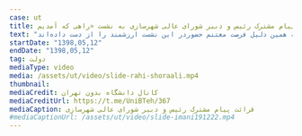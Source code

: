 ```yaml
---
case: ut
title: پیام مشترک رئیس و دبیر شورای عالی شهرسازی به نشست «راهی که آمدیم»
text: "با توجه به شکایت مسئولین دانشگاه تهران دربارۀ مصوبۀ اخیر این شورا در این ایام و به جهت دفاع تمام قد از این مصوبه، به شدت درگیر جلسات حقوقی مربوط به این موضوع هستند و ضمن تشکر از دعوت عزیزان، به همین دلیل فرصت مغتنم حضوردر این نشست ارزشمند را از دست داده‌اند."
startDate: "1398,05,12"
endDate: "1398,05,12"
tag: دولت
mediaType: video
media: /assets/ut/video/slide-rahi-shoraali.mp4
thumbnail:
mediaCredit: کانال دانشگاه بدون تهران
mediaCreditUrl: https://t.me/UniBTeh/367
mediaCaption: قرائت پیام مشترک رئیس و دبیر شورای عالی شهرسازی
#mediaCaptionUrl: /assets/ut/video/slide-imani191222.mp4
---
```

